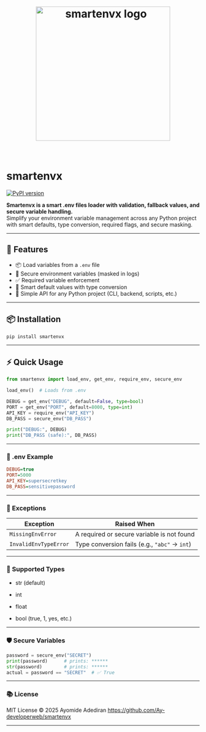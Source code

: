 <h1 align="center">
  <img src="logo.png" width="350" alt="smartenvx logo" />
</h1><br>

# smartenvx

[![PyPI version](https://badge.fury.io/py/smartenvx.svg)](https://pypi.org/project/smartenvx/)

**Smartenvx is a smart .env files loader with validation, fallback values, and secure variable handling.**  
Simplify your environment variable management across any Python project with smart defaults, type conversion, required flags, and secure masking.

---

## 🚀 Features

- 📦 Load variables from a `.env` file
- 🔐 Secure environment variables (masked in logs)
- ✅ Required variable enforcement
- 🧠 Smart default values with type conversion
- 📜 Simple API for any Python project (CLI, backend, scripts, etc.)

---

## 📦 Installation

```bash
pip install smartenvx
```
---

## ⚡ Quick Usage
```python
from smartenvx import load_env, get_env, require_env, secure_env

load_env()  # Loads from .env

DEBUG = get_env("DEBUG", default=False, type=bool)
PORT = get_env("PORT", default=8000, type=int)
API_KEY = require_env("API_KEY")
DB_PASS = secure_env("DB_PASS")

print("DEBUG:", DEBUG)
print("DB_PASS (safe):", DB_PASS)
```
---
### 📄 .env Example
```ini
DEBUG=true
PORT=5000
API_KEY=supersecretkey
DB_PASS=sensitivepassword
```
---
### 📛 Exceptions
| Exception             | Raised When                                   |
| --------------------- | --------------------------------------------- |
| `MissingEnvError`     | A required or secure variable is not found    |
| `InvalidEnvTypeError` | Type conversion fails (e.g., `"abc"` → `int`) |
---
### 🔧 Supported Types
- str (default)

- int

- float

- bool (true, 1, yes, etc.)
---
### 🛡 Secure Variables
```python
password = secure_env("SECRET")
print(password)      # prints: ******
str(password)        # prints: ******
actual = password == "SECRET"  # ✅ True
```
---
### 📚 License
MIT License © 2025 Ayomide Adediran
https://github.com/Ay-developerweb/smartenvx

---

